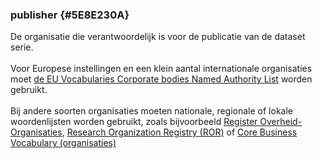 ### publisher {#5E8E230A}
De organisatie die verantwoordelijk is voor de publicatie van de dataset serie. 
<br/>
<br/>
Voor Europese instellingen en een klein aantal internationale organisaties moet <a href='http://publications.europa.eu/resource/authority/corporate-body' target='_blank'>de  EU Vocabularies Corporate bodies Named Authority List</a> worden gebruikt. 
<br/>
<br/>
Bij andere soorten organisaties moeten nationale, regionale of lokale woordenlijsten worden gebruikt, zoals bijvoorbeeld <a href='https://organisaties.overheid.nl/' target='_blank'>Register Overheid-Organisaties</a>, <a href='https://ror.org/' target='_blank'>Research Organization Registry (ROR)</a> of <a href='https://semiceu.github.io/Core-Business-Vocabulary/releases/2.1.0/' target='_blank'>Core Business Vocabulary (organisaties)</a>
